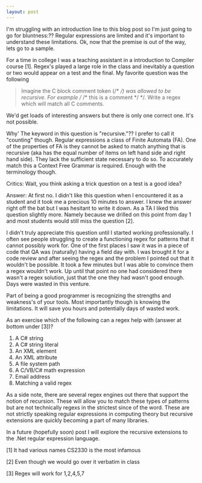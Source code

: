 ```yaml
---
layout: post
---
```

I'm struggling with an introduction line to this blog post so I'm just going to go for bluntness:?? Regular expressions are limited and it's important to understand these limitations. Ok, now that the premise is out of the way, lets go to a sample.

For a time in college I was a teaching assistant in a introduction to Compiler course [1]. Regex's played a large role in the class and inevitably a question or two would appear on a test and the final. My favorite question was the following

> Imagine the C block comment token (/* */) was allowed to be recursive. For example /* /* this is a comment */ */. Write a regex which will match all C comments.

We'd get loads of interesting answers but there is only one correct one. It's not possible.

Why' The keyword in this question is "recursive."?? I prefer to call it "counting" though. Regular expressions a class of Finite Automata (FA). One of the properties of FA is they cannot be asked to match anything that is recursive (aka has the equal number of items on left hand side and right hand side). They lack the sufficient state necessary to do so. To accurately match this a Context Free Grammar is required. Enough with the terminology though.

Critics: Wait, you think asking a trick question on a test is a good idea?

Answer: At first no. I didn't like this question when I encountered it as a student and it took me a precious 10 minutes to answer. I knew the answer right off the bat but I was hesitant to write it down. As a TA I liked this question slightly more. Namely because we drilled on this point from day 1 and most students would still miss the question [2].  

I didn't truly appreciate this question until I started working professionally. I often see people struggling to create a functioning regex for patterns that it cannot possibly work for. One of the first places I saw it was in a piece of code that QA was (naturally) having a field day with. I was brought it for a code review and after seeing the regex and the problem I pointed out that it wouldn't be possible. It took a few minutes but I was able to convince them a regex wouldn't work. Up until that point no one had considered there wasn't a regex solution, just that the one they had wasn't good enough. Days were wasted in this venture.

Part of being a good programmer is recognizing the strengths and weakness's of your tools. Most importantly though is knowing the limitations. It will save you hours and potentially days of wasted work.

As an exercise which of the following can a regex help with (answer at bottom under [3])?

  1. A C# string 
  2. A C# string literal 
  3. An XML element 
  4. An XML attribute 
  5. A file system path 
  6. A C/VB/C# math expression 
  7. Email address 
  8. Matching a valid regex 

As a side note, there are several regex engines out there that support the notion of recursion. These will allow you to match these types of patterns but are not technically regexs in the strictest since of the word. These are not strictly speaking regular expressions in computing theory but recursive extensions are quickly becoming a part of many libraries.  

In a future (hopefully soon) post I will explore the recursive extensions to the .Net regular expression language.

[1] It had various names CS2330 is the most infamous

[2] Even though we would go over it verbatim in class

[3] Regex will work for 1,2,4,5,7

